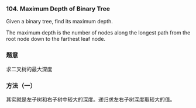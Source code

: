 ### 104\. Maximum Depth of Binary Tree

Given a binary tree, find its maximum depth.

The maximum depth is the number of nodes along the longest path from the root node down to the farthest leaf node.

### 题意
求二叉树的最大深度

### 方法（一）
其实就是左子树和右子树中较大的深度。递归求左右子树深度取较大的值。